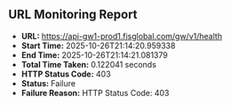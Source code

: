 ## URL Monitoring Report

- **URL:** https://api-gw1-prod1.fisglobal.com/gw/v1/health
- **Start Time:** 2025-10-26T21:14:20.959338
- **End Time:** 2025-10-26T21:14:21.081379
- **Total Time Taken:** 0.122041 seconds
- **HTTP Status Code:** 403
- **Status:** Failure
- **Failure Reason:** HTTP Status Code: 403
